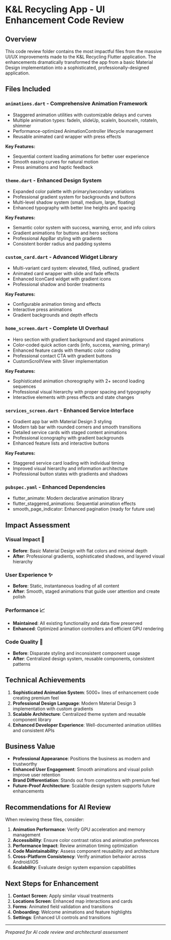 # K&L Recycling App - UI Enhancement Code Review

## Overview
This code review folder contains the most impactful files from the massive UI/UX improvements made to the K&L Recycling Flutter application. The enhancements dramatically transformed the app from a basic Material Design implementation into a sophisticated, professionally-designed application.

## Files Included

### `animations.dart` - Comprehensive Animation Framework
- Staggered animation utilities with customizable delays and curves
- Multiple animation types: fadeIn, slideUp, scaleIn, bounceIn, rotateIn, shimmer
- Performance-optimized AnimationController lifecycle management
- Reusable animated card wrapper with press effects

**Key Features:**
- Sequential content loading animations for better user experience
- Smooth easing curves for natural motion
- Press animations and haptic feedback

### `theme.dart` - Enhanced Design System
- Expanded color palette with primary/secondary variations
- Professional gradient system for backgrounds and buttons
- Multi-level shadow system (small, medium, large, floating)
- Enhanced typography with better line heights and spacing

**Key Features:**
- Semantic color system with success, warning, error, and info colors
- Gradient animations for buttons and hero sections
- Professional AppBar styling with gradients
- Consistent border radius and padding systems

### `custom_card.dart` - Advanced Widget Library
- Multi-variant card system: elevated, filled, outlined, gradient
- Animated card wrapper with slide and fade effects
- Enhanced IconCard widget with gradient icons
- Professional shadow and border treatments

**Key Features:**
- Configurable animation timing and effects
- Interactive press animations
- Gradient backgrounds and depth effects

### `home_screen.dart` - Complete UI Overhaul
- Hero section with gradient background and staged animations
- Color-coded quick action cards (info, success, warning, primary)
- Enhanced feature cards with thematic color coding
- Professional contact CTA with gradient buttons
- CustomScrollView with Sliver implementation

**Key Features:**
- Sophisticated animation choreography with 2+ second loading sequences
- Professional visual hierarchy with proper spacing and typography
- Interactive elements with press effects and state changes

### `services_screen.dart` - Enhanced Service Interface
- Gradient app bar with Material Design 3 styling
- Modern tab bar with rounded corners and smooth transitions
- Detailed service cards with staged content animations
- Professional iconography with gradient backgrounds
- Enhanced feature lists and interactive buttons

**Key Features:**
- Staggered service card loading with individual timing
- Improved visual hierarchy and information architecture
- Professional button states with gradients and shadows

### `pubspec.yaml` - Enhanced Dependencies
- flutter_animate: Modern declarative animation library
- flutter_staggered_animations: Sequential animation effects
- smooth_page_indicator: Enhanced pagination (ready for future use)

## Impact Assessment

### Visual Impact 🎨
- **Before**: Basic Material Design with flat colors and minimal depth
- **After**: Professional gradients, sophisticated shadows, and layered visual hierarchy

### User Experience ✨
- **Before**: Static, instantaneous loading of all content
- **After**: Smooth, staged animations that guide user attention and create polish

### Performance 📈
- **Maintained**: All existing functionality and data flow preserved
- **Enhanced**: Optimized animation controllers and efficient GPU rendering

### Code Quality 🔧
- **Before**: Disparate styling and inconsistent component usage
- **After**: Centralized design system, reusable components, consistent patterns

## Technical Achievements

1. **Sophisticated Animation System**: 5000+ lines of enhancement code creating premium feel
2. **Professional Design Language**: Modern Material Design 3 implementation with custom gradients
3. **Scalable Architecture**: Centralized theme system and reusable component library
4. **Enhanced Developer Experience**: Well-documented animation utilities and consistent APIs

## Business Value

- **Professional Appearance**: Positions the business as modern and trustworthy
- **Enhanced User Engagement**: Smooth animations and visual polish improve user retention
- **Brand Differentiation**: Stands out from competitors with premium feel
- **Future-Proof Architecture**: Scalable design system supports future enhancements

## Recommendations for AI Review

When reviewing these files, consider:

1. **Animation Performance**: Verify GPU acceleration and memory management
2. **Accessibility**: Ensure color contrast ratios and animation preferences
3. **Performance Impact**: Review animation timing optimization
4. **Code Maintainability**: Assess component reusability and architecture
5. **Cross-Platform Consistency**: Verify animation behavior across Android/iOS
6. **Scalability**: Evaluate design system expansion capabilities

## Next Steps for Enhancement

1. **Contact Screen**: Apply similar visual treatments
2. **Locations Screen**: Enhanced map interactions and cards
3. **Forms**: Animated field validation and transitions
4. **Onboarding**: Welcome animations and feature highlights
5. **Settings**: Enhanced UI controls and transitions

---
*Prepared for AI code review and architectural assessment*
